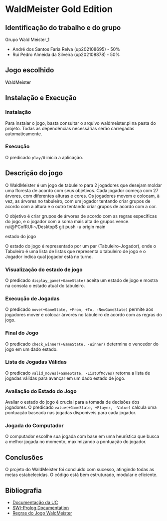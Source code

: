 # WaldMeister Gold Edition

## Identificação do trabalho e do grupo

Grupo Wald Meister_1

- André dos Santos Faria Relva (up202108695) - 50%
- Rui Pedro Almeida da Silveira (up202108878) - 50%

## Jogo escolhido

WaldMeister

## Instalação e Execução

### Instalação

Para instalar o jogo, basta consultar o arquivo waldmeister.pl na pasta do projeto. Todas as dependências necessárias serão carregadas automaticamente.

### Execução

O predicado `play/0` inicia a aplicação.

## Descrição do jogo

O WaldMeister é um jogo de tabuleiro para 2 jogadores que desejam moldar uma floresta de acordo com seus objetivos. Cada jogador começa com 27 árvores, com diferentes alturas e cores. Os jogadores movem e colocam, à vez, as árvores no tabuleiro, com um jogador tentando criar grupos de acordo com a altura e o outro tentando criar grupos de acordo com a cor.

O objetivo é criar grupos de árvores de acordo com as regras específicas do jogo, e o jogador com a soma mais alta de grupos vence.
rui@PCofRUI:~/Desktop$ git push -u origin main

 estado do jogo

O estado do jogo é representado por um par (Tabuleiro-Jogador), onde o Tabuleiro é uma lista de listas que representa o tabuleiro de jogo e o Jogador indica qual jogador está no turno.

### Visualização do estado de jogo

O predicado `display_game(+GameState)` aceita um estado de jogo e mostra na consola o estado atual do tabuleiro.

### Execução de Jogadas

O predicado `move(+GameState, +From, +To, -NewGameState)` permite aos jogadores mover e colocar árvores no tabuleiro de acordo com as regras do jogo.

### Final do Jogo

O predicado `check_winner(+GameState, -Winner)` determina o vencedor do jogo em um dado estado.

### Lista de Jogadas Válidas

O predicado `valid_moves(+GameState, -ListOfMoves)` retorna a lista de jogadas válidas para avançar em um dado estado de jogo.

### Avaliação do Estado do Jogo

Avaliar o estado do jogo é crucial para a tomada de decisões dos jogadores. O predicado `value(+GameState, +Player, -Value)` calcula uma pontuação baseada nas jogadas disponíveis para cada jogador.

### Jogada do Computador

O computador escolhe sua jogada com base em uma heurística que busca a melhor jogada no momento, maximizando a pontuação do jogador.

## Conclusões

O projeto do WaldMeister foi concluído com sucesso, atingindo todas as metas estabelecidas. O código está bem estruturado, modular e eficiente.

## Bibliografia

- [Documentação da UC](https://sigarra.up.pt/feup/pt/ucurr_geral.ficha_uc_view?pv_ocorrencia_id=520329)
- [SWI-Prolog Documentation](https://www.swi-prolog.org/)
- [Regras do Jogo WaldMeister](https://boardgamegeek.com/boardgame/371135/waldmeister)
